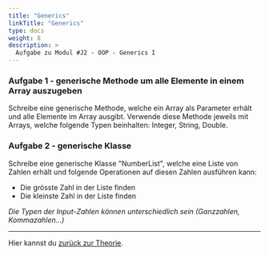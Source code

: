 ```yaml
---
title: "Generics"
linkTitle: "Generics"
type: docs
weight: 8
description: >
  Aufgabe zu Modul #J2 - OOP - Generics I
---
```


### Aufgabe 1 - generische Methode um alle Elemente in einem Array auszugeben

Schreibe eine generische Methode, welche ein Array als Parameter erhält und alle Elemente
im Array ausgibt.
Verwende diese Methode jeweils mit Arrays, welche folgende Typen beinhalten: Integer, String, Double.

### Aufgabe 2 - generische Klasse

Schreibe eine generische Klasse "NumberList", welche eine Liste von Zahlen erhält und folgende
Operationen auf diesen Zahlen ausführen kann:

- Die grösste Zahl in der Liste finden
- Die kleinste Zahl in der Liste finden

_Die Typen der Input-Zahlen können unterschiedlich sein (Ganzzahlen, Kommazahlen...)_

---

Hier kannst du [zurück zur Theorie](../../../../docs/02_java/04_java-oop/11_java-generics).

